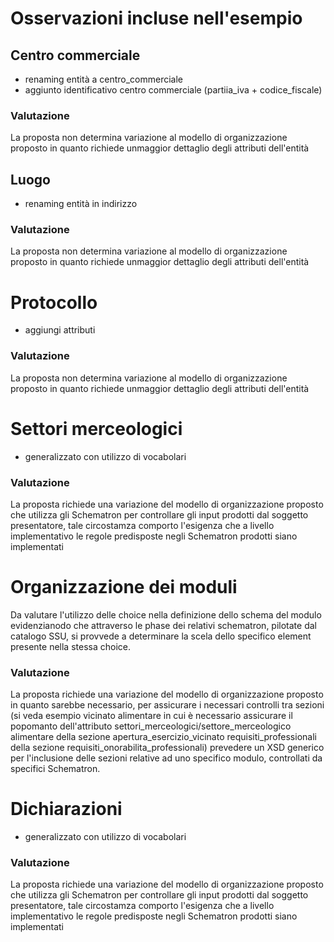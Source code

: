 # Osservazioni incluse nell'esempio

## Centro commerciale

- renaming entità a centro_commerciale
- aggiunto identificativo centro commerciale (partiia_iva + codice_fiscale)

### Valutazione

La proposta non determina variazione al modello di organizzazione proposto in quanto richiede unmaggior dettaglio degli attributi dell'entità

## Luogo

- renaming entità in indirizzo

### Valutazione

La proposta non determina variazione al modello di organizzazione proposto in quanto richiede unmaggior dettaglio degli attributi dell'entità

# Protocollo

- aggiungi attributi

### Valutazione

La proposta non determina variazione al modello di organizzazione proposto in quanto richiede unmaggior dettaglio degli attributi dell'entità


# Settori merceologici

- generalizzato con utilizzo di vocabolari

### Valutazione

La proposta richiede una variazione del modello di organizzazione proposto che utilizza gli Schematron per controllare gli input prodotti dal soggetto presentatore, tale circostamza comporto l'esigenza che a livello implementativo le regole predisposte negli Schematron prodotti siano implementati

# Organizzazione dei moduli

Da valutare l'utilizzo delle choice nella definizione dello schema del modulo evidenzianodo che attraverso le phase dei relativi schematron, pilotate dal catalogo SSU, si provvede a determinare la scela dello specifico element presente nella stessa choice.

### Valutazione

La proposta richiede una variazione del modello di organizzazione proposto in quanto sarebbe necessario, per assicurare i necessari controlli tra sezioni (si veda esempio vicinato alimentare in cui è necessario assicurare il popomanto dell'attributo settori_merceologici/settore_merceologico alimentare della sezione apertura_esercizio_vicinato requisiti_professionali della sezione requisiti_onorabilita_professionali) prevedere un XSD generico per l'inclusione delle sezioni relative ad uno specifico modulo, controllati da specifici Schematron.


# Dichiarazioni

- generalizzato con utilizzo di vocabolari

### Valutazione

La proposta richiede una variazione del modello di organizzazione proposto che utilizza gli Schematron per controllare gli input prodotti dal soggetto presentatore, tale circostamza comporto l'esigenza che a livello implementativo le regole predisposte negli Schematron prodotti siano implementati

